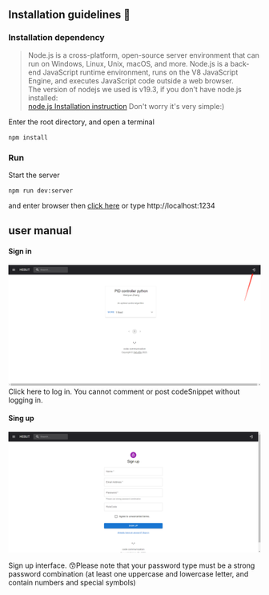 
## Installation guidelines :eyes:

### Installation dependency  

> Node.js is a cross-platform, open-source server environment that can run on Windows, Linux, Unix, macOS, and more. Node.js is a back-end JavaScript runtime environment, runs on the V8 JavaScript Engine, and executes JavaScript code outside a web browser.  
The version of nodejs we used is v19.3, if you don't have node.js installed:  
[node.js Installation instruction](https://docs.npmjs.com/downloading-and-installing-node-js-and-npm)
Don't worry it's very simple:)

Enter the root directory, and open a terminal
```
npm install
```

### Run
Start the server
```
npm run dev:server
```
and enter browser then [click here](http://localhost:1234/) or type http://localhost:1234

## user manual
#### Sign in
![login](./public/img/howtolog.png)
Click here to log in. You cannot comment or post codeSnippet without logging in.

#### Sing up
![signup](./public/img/signup.png)

Sign up interface.
:kissing_smiling_eyes:Please note that your password type must be a strong password combination (at least one uppercase and lowercase letter, and contain numbers and special symbols) 
